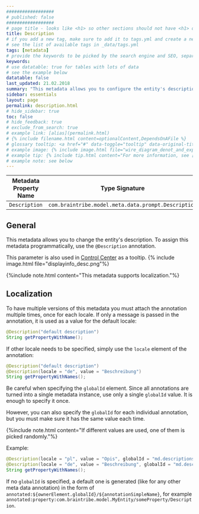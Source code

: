 ```yaml
---
##################
# published: false
##################
# page title - looks like <h1> so other sections should not have <h1> or single-hash headings
title: Description
# if you add a new tag, make sure to add it to tags.yml and create a new page in pages/tags
# see the list of available tags in _data/tags.yml
tags: [metadata]
# provide the keywords to be picked by the search engine and SEO, separated by a comma
keywords: 
# use datatable: true for tables with lots of data
# see the example below
datatable: false
last_updated: 21.02.2018
summary: "This metadata allows you to configure the entity's description."
sidebar: essentials
layout: page
permalink: description.html
# hide_sidebar: true
toc: false
# hide_feedback: true
# exclude_from_search: true
# example link: [alias](permalink.html)
# {% include filename.html content=optionalContent,DependsOnAFile %}
# glossary tooltip: <a href="#" data-toggle="tooltip" data-original-title="{{site.data.glossary.entity_type}}">entity types</a>
# example image: {% include image.html file="wire_diagram_denot_and_experts.png" max-width=600 %}
# example tip: {% include tip.html content="For more information, see [Metadata](general_metadata_properties.html)" %}
# example note: see below
---
```


Metadata Property Name  | Type Signature  
------- | -----------
`Description` | `com.braintribe.model.meta.data.prompt.Description`

## General
This metadata allows you to change the entity's description. To assign this metadata programmatically, use the `@Description` annotation. 

This parameter is also used in <a href="#" data-toggle="tooltip" data-original-title="{{site.data.glossary.control_center}}">Control Center</a> as a tooltip.  {% include image.html file="displayinfo_desc.png"%}

{%include note.html content="This metadata supports localization."%}


## Localization

To have multiple versions of this metadata you must attach the annotation multiple times, once for each locale. If only a message is passed in the annotation, it is used as a value for the default locale:
```java
@Description("default description")
String getPropertyWithName();
```
If other locale needs to be specified, simply use the `locale` element of the annotation:

```java
@Description("default description")
@Description(locale = "de", value = "Beschreibung")
String getPropertyWithNames();
```

Be careful when specifying the `globalId` element. Since all annotations are turned into a single metadata instance, use only a single `globalId` value. It is enough to specify it once. 

However, you can also specify the `globalId` for each individual annotation, but you must make sure it has the same value each time. 

{%include note.html content="If different values are used, one of them is picked randomly."%}

Example:
```java
@Description(locale = "pl", value = "Opis", globalId = "md.descriptions")
@Description(locale = "de", value = "Beschreibung", globalId = "md.descriptions")
String getPropertyWithNames();
```

If no `globalId` is specified, a default one is generated (like for any other meta data annotation) in the form of `annotated:${ownerElement.globalId}/${annotationSimpleName}`, for example `annotated:property:com.braintribe.model.MyEntity/someProperty/Description`.

